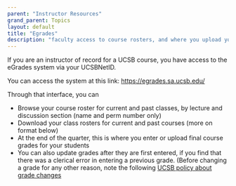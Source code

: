 ```yaml
---
parent: "Instructor Resources"
grand_parent: Topics
layout: default
title: "Egrades"
description: "faculty access to course rosters, and where you upload your grades"
---
```


If you are an instructor of record for a UCSB course, you have access to the eGrades system via your UCSBNetID.

You can access the system at this link: <https://egrades.sa.ucsb.edu/>

Through that interface, you can
* Browse your course roster for current and past classes, by lecture and discussion section (name and perm number only) 
* Download your class rosters for current and past courses (more on format below)
* At the end of the quarter, this is where you enter or upload final course grades for your students
* You can also update grades after they are first entered, if you find that there was a clerical error in entering a previous grade.   (Before changing a grade for any other reason, note the following [UCSB policy about grade changes](https://my.sa.ucsb.edu/catalog/Current/AcademicPoliciesProcedures/GradeChanges.aspx)